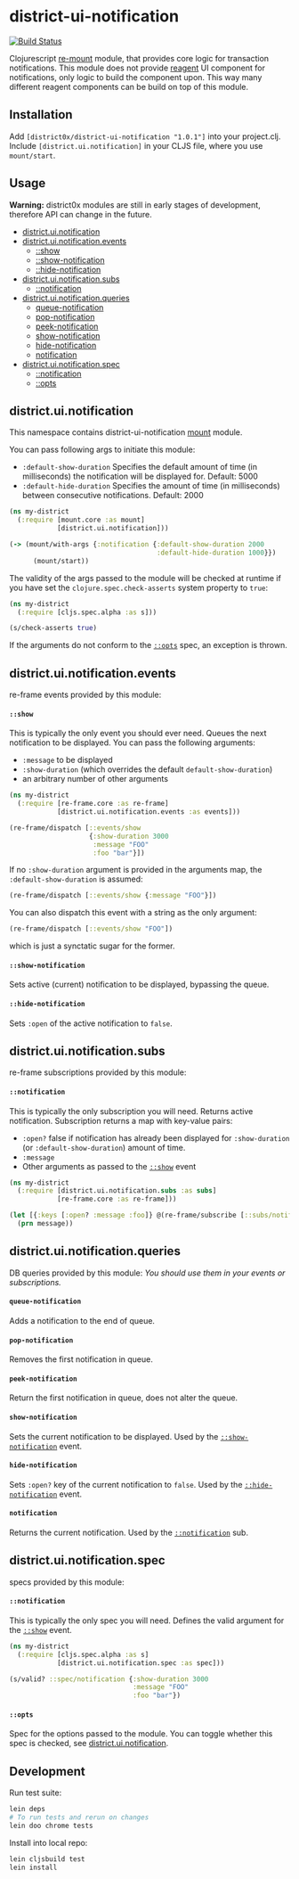 # district-ui-notification

[![Build Status](https://travis-ci.org/district0x/district-ui-notification.svg?branch=master)](https://travis-ci.org/district0x/district-ui-notification)

Clojurescript [re-mount](https://github.com/district0x/d0x-INFRA/blob/master/re-mount.md) module, that provides core logic for transaction notifications. This module does not provide [reagent](https://github.com/reagent-project/reagent) UI component for notifications, only
logic to build the component upon. This way many different reagent components can be build on top of this module.

## Installation
Add `[district0x/district-ui-notification "1.0.1"]` into your project.clj.<br/>
Include `[district.ui.notification]` in your CLJS file, where you use `mount/start`.

## Usage

**Warning:** district0x modules are still in early stages of development, therefore API can change in the future.

- [district.ui.notification](#districtuinotification)
- [district.ui.notification.events](#districtuinotificationevents)
  - [::show](#show)
  - [::show-notification](#shownotification)
  - [::hide-notification](#hidenotification)
- [district.ui.notification.subs](#districtuinotificationsubs)
  - [::notification](#notification)
- [district.ui.notification.queries](#districtuinotificationqueries)
  - [queue-notification](#queuenotificationquery)
  - [pop-notification](#popnotificationquery)
  - [peek-notification](#peeknotificationquery)
  - [show-notification](#shownotificationquery)
  - [hide-notification](#hidenotificationquery)
  - [notification](#notificationquery)
- [district.ui.notification.spec](#districtuinotificationspec)
  - [::notification](#notification-spec)
  - [::opts](#opts-spec)

## <a name="districtuinotification"> district.ui.notification

This namespace contains district-ui-notification [mount](https://github.com/tolitius/mount) module.

You can pass following args to initiate this module:
* `:default-show-duration` Specifies the default amount of time (in milliseconds) the notification will be displayed for. Default: 5000
* `:default-hide-duration` Specifies the amount of time (in milliseconds) between consecutive notifications. Default: 2000

```clojure
(ns my-district
  (:require [mount.core :as mount]
            [district.ui.notification]))

(-> (mount/with-args {:notification {:default-show-duration 2000
                                     :default-hide-duration 1000}})
      (mount/start))
```

The validity of the args passed to the module will be checked at runtime if you have set the `clojure.spec.check-asserts` system property to `true`:

```clojure
(ns my-district
  (:require [cljs.spec.alpha :as s]))

(s/check-asserts true)
```
If the arguments do not conform to the [`::opts`](#opts) spec, an exception is thrown.

## <a name="districtuinotificationevents"> district.ui.notification.events

re-frame events provided by this module:

#### <a name="show"> `::show`

This is typically the only event you should ever need. Queues the next notification to be displayed.
You can pass the following arguments:

* `:message` to be displayed
* `:show-duration` (which overrides the default `default-show-duration`)
* an arbitrary number of other arguments

```clojure
(ns my-district
  (:require [re-frame.core :as re-frame]
            [district.ui.notification.events :as events]))

(re-frame/dispatch [::events/show
                    {:show-duration 3000
                     :message "FOO"
                     :foo "bar"}])
```

If no `:show-duration` argument is provided in the arguments map, the `:default-show-duration` is assumed:

```clojure
(re-frame/dispatch [::events/show {:message "FOO"}])
```

You can also dispatch this event with a string as the only argument:

```clojure
(re-frame/dispatch [::events/show "FOO"])
```

which is just a synctatic sugar for the former.

#### <a name="shownotification"> `::show-notification`

Sets active (current) notification to be displayed, bypassing the queue.

#### <a name="hidenotification"> `::hide-notification`

Sets `:open` of the active notification to `false`.

## <a name="districtuinotificationsubs"> district.ui.notification.subs

re-frame subscriptions provided by this module:

#### <a name="notification"> `::notification`

This is typically the only subscription you will need. Returns active notification.
Subscription returns a map with key-value pairs:

* `:open?` false if notification has already been displayed for `:show-duration` (or `:default-show-duration`) amount of time.
* `:message`
*  Other arguments as passed to the [`::show`](#show) event

```clojure
(ns my-district
  (:require [district.ui.notification.subs :as subs]
            [re-frame.core :as re-frame]))

(let [{:keys [:open? :message :foo]} @(re-frame/subscribe [::subs/notification])]
  (prn message))
```

## <a name="districtuinotificationqueries"> district.ui.notification.queries

DB queries provided by this module:
*You should use them in your events or subscriptions.*

#### <a name="queuenotificationquery"> `queue-notification`

Adds a notification to the end of queue.

#### <a name="popnotificationquery"> `pop-notification`

Removes the first notification in queue.

#### <a name="peeknotificationquery"> `peek-notification`

Return the first notification in queue, does not alter the queue.

#### <a name="shownotificationquery"> `show-notification`

Sets the current notification to be displayed. Used by the [`::show-notification`](#shownotification) event.

#### <a name="hidenotificationquery"> `hide-notification`

Sets `:open?` key of the current notification to `false`. Used by the [`::hide-notification`](#hidenotification) event.

#### <a name="notificationquery"> `notification`

Returns the current notification. Used by the [`::notification`](#notification) sub.

## <a name="districtuinotificationspec"> district.ui.notification.spec

specs provided by this module:

#### <a name="notification-spec">`::notification`

This is typically the only spec you will need. Defines the valid argument for the [`::show`](#show) event.

```clojure
(ns my-district
  (:require [cljs.spec.alpha :as s]
            [district.ui.notification.spec :as spec]))

(s/valid? ::spec/notification {:show-duration 3000
                               :message "FOO"
                               :foo "bar"})
```

#### <a name="opts-spec">`::opts`

Spec for the options passed to the module. You can toggle whether this spec is checked, see [district.ui.notification](#districtuinotification).

## Development

Run test suite:

```bash
lein deps
# To run tests and rerun on changes
lein doo chrome tests
```
Install into local repo:

```bash
lein cljsbuild test
lein install
```
